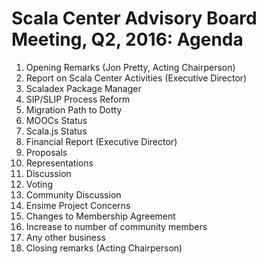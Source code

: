 # Scala Center Advisory Board Meeting, Q2, 2016: Agenda

1. Opening Remarks (Jon Pretty, Acting Chairperson)
2. Report on Scala Center Activities (Executive Director)
  1. Scaladex Package Manager
  2. SIP/SLIP Process Reform
  3. Migration Path to Dotty
  4. MOOCs Status
  5. Scala.js Status
3. Financial Report (Executive Director)
4. Proposals
  1. Representations
  2. Discussion
  3. Voting
5. Community Discussion
  1. Ensime Project Concerns
6. Changes to Membership Agreement
  1. Increase to number of community members
6. Any other business
7. Closing remarks (Acting Chairperson)
